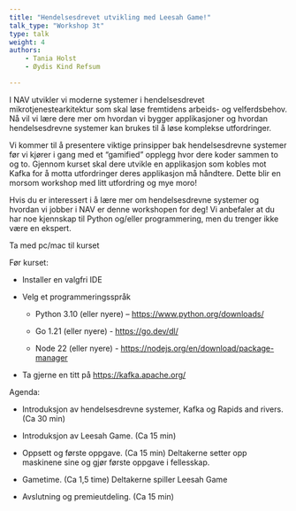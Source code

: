 ```yaml
---
title: "Hendelsesdrevet utvikling med Leesah Game!"
talk_type: "Workshop 3t"
type: talk
weight: 4
authors:
    - Tania Holst
    - Øydis Kind Refsum

---
```

I NAV utvikler vi moderne systemer i hendelsesdrevet mikrotjenestearkitektur som skal løse fremtidens arbeids- og velferdsbehov. Nå vil vi lære dere mer om hvordan vi bygger applikasjoner og hvordan hendelsesdrevne systemer kan brukes til å løse komplekse utfordringer.



Vi kommer til å presentere viktige prinsipper bak hendelsesdrevne systemer før vi kjører i gang med et “gamified” opplegg hvor dere koder sammen to og to. Gjennom kurset skal dere utvikle en applikasjon som kobles mot Kafka for å motta utfordringer deres applikasjon må håndtere. Dette blir en morsom workshop med litt utfordring og mye moro!



Hvis du er interessert i å lære mer om hendelsesdrevne systemer og hvordan vi jobber i NAV er denne workshopen for deg! Vi anbefaler at du har noe kjennskap til Python og/eller programmering, men du trenger ikke være en ekspert.



Ta med pc/mac til kurset



Før kurset:

* Installer en valgfri IDE

* Velg et programmeringsspråk

    * Python 3.10 (eller nyere) – https://www.python.org/downloads/

    * Go 1.21 (eller nyere) - https://go.dev/dl/

    * Node 22 (eller nyere) - https://nodejs.org/en/download/package-manager

* Ta gjerne en titt på https://kafka.apache.org/



Agenda:

* Introduksjon av hendelsesdrevne systemer, Kafka og Rapids and rivers. (Ca 30 min)

* Introduksjon av Leesah Game. (Ca 15 min)

* Oppsett og første oppgave. (Ca 15 min) Deltakerne setter opp maskinene sine og gjør første oppgave i fellesskap.

* Gametime. (Ca 1,5 time) Deltakerne spiller Leesah Game

* Avslutning og premieutdeling. (Ca 15 min)
